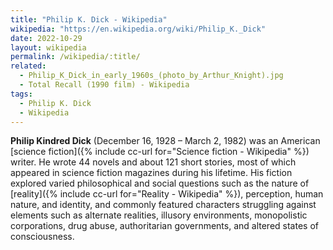 ```yaml
---
title: "Philip K. Dick - Wikipedia"
wikipedia: "https://en.wikipedia.org/wiki/Philip_K._Dick"
date: 2022-10-29
layout: wikipedia
permalink: /wikipedia/:title/
related:
  - Philip_K_Dick_in_early_1960s_(photo_by_Arthur_Knight).jpg
  - Total Recall (1990 film) - Wikipedia
tags:
  - Philip K. Dick
  - Wikipedia
---
```

**Philip Kindred Dick** (December 16, 1928 – March 2, 1982) was an American [science fiction]({% include cc-url for="Science fiction - Wikipedia" %}) writer. He wrote 44 novels and about 121 short stories, most of which appeared in science fiction magazines during his lifetime. His fiction explored varied philosophical and social questions such as the nature of [reality]({% include cc-url for="Reality - Wikipedia" %}), perception, human nature, and identity, and commonly featured characters struggling against elements such as alternate realities, illusory environments, monopolistic corporations, drug abuse, authoritarian governments, and altered states of consciousness.